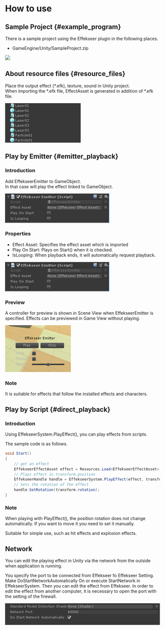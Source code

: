 # How to use

## Sample Project {#example_program}

There is a sample project using the Effekseer plugin in the following places.

- GameEngine/Unity/SampleProject.zip

![](../img/unity_example.png)

## About resource files {#resource_files}

Place the output effect (*.efk), texture, sound in Unity project.  
When importing the *.efk file, EffectAsset is generated in addition of *.efk file.

![](../img/unity_resource.png)

## Play by Emitter {#emitter_playback}

### Introduction

Add EffekseerEmitter to GameObject.  
In that case will play the effect linked to GameObject.

![](../img/unity_emitter.png)

### Properties

- Effect Asset: Specifies the effect asset which is imported
- Play On Start: Plays on Start() when it is checked.
- IsLooping: When playback ends, it will automatically request playback.

![](../img/unity_emitter.png)

### Preview

A controller for preview is shown in Scene View when EffekseerEmitter is specified. Effects can be previewed in Game View without playing.

![](../img/unity_emitter_component_scene_view.png)

### Note

It is suitable for effects that follow the installed effects and characters.

## Play by Script {#direct_playback}

### Introduction

Using EffekseerSystem.PlayEffect(), you can play effects from scripts.

The sample code is as follows.

```cs
void Start()
{
    // get an effect
    EffekseerEffectAsset effect = Resources.Load<EffekseerEffectAsset> ("Laser01");
    // Plays effect in transform.position
    EffekseerHandle handle = EffekseerSystem.PlayEffect(effect, transform.position);
    // Sets the rotation of the effect
    handle.SetRotation(transform.rotation);
}
```

### Note

When playing with PlayEffect(), the position rotation does not change automatically.
If you want to move it you need to set it manually.

Suitable for simple use, such as hit effects and explosion effects.

## Network
You can edit the playing effect in Unity via the network from the outside when application is running.

You specify the port to be connected from Effekseer fo Effekseer Setting. Make DoStartNetworkAutomatically On or execute StartNetwork in EffekseerSystem. Then you can edit the effect from Effekseer. In order to edit the effect from another computer, it is necessary to open the port with the setting of the firewall. 

![](../img/network_ui.png)
